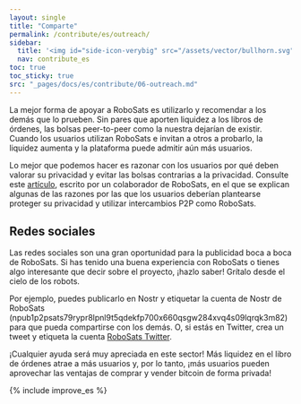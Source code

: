 ```yaml
---
layout: single
title: "Comparte"
permalink: /contribute/es/outreach/
sidebar:
  title: '<img id="side-icon-verybig" src="/assets/vector/bullhorn.svg"/>Comparte'
  nav: contribute_es
toc: true
toc_sticky: true
src: "_pages/docs/es/contribute/06-outreach.md"
---
```


La mejor forma de apoyar a RoboSats es utilizarlo y recomendar a los demás que lo prueben. Sin pares que aporten liquidez a los libros de órdenes, las bolsas peer-to-peer como la nuestra dejarían de existir. Cuando los usuarios utilizan RoboSats e invitan a otros a probarlo, la liquidez aumenta y la plataforma puede admitir aún más usuarios.

Lo mejor que podemos hacer es razonar con los usuarios por qué deben valorar su privacidad y evitar las bolsas contrarias a la privacidad. Consulte este [artículo](https://bitcoinmagazine.com/culture/the-value-of-p2p-bitcoin-exchanges), escrito por un colaborador de RoboSats, en el que se explican algunas de las razones por las que los usuarios deberían plantearse proteger su privacidad y utilizar intercambios P2P como RoboSats.

## Redes sociales

Las redes sociales son una gran oportunidad para la publicidad boca a boca de RoboSats. Si has tenido una buena experiencia con RoboSats o tienes algo interesante que decir sobre el proyecto, ¡hazlo saber! Grítalo desde el cielo de los robots.

Por ejemplo, puedes publicarlo en Nostr y etiquetar la cuenta de Nostr de RoboSats (npub1p2psats79rypr8lpnl9t5qdekfp700x660qsgw284xvq4s09lqrqk3m82) para que pueda compartirse con los demás. O, si estás en Twitter, crea un tweet y etiqueta la cuenta [RoboSats Twitter](https://twitter.com/RoboSats).

¡Cualquier ayuda será muy apreciada en este sector! Más liquidez en el libro de órdenes atrae a más usuarios y, por lo tanto, ¡más usuarios pueden aprovechar las ventajas de comprar y vender bitcoin de forma privada!

{% include improve_es %}
